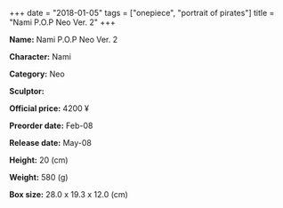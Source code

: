 +++
date = "2018-01-05"
tags = ["onepiece", "portrait of pirates"]
title = "Nami P.O.P Neo Ver. 2"
+++

**Name:** Nami P.O.P Neo Ver. 2

**Character:** Nami

**Category:** Neo 

**Sculptor:** 

**Official price:** 4200 ¥

**Preorder date:** Feb-08

**Release date:** May-08

**Height:** 20 (cm)

**Weight:** 580 (g)

**Box size:** 28.0 x 19.3 x 12.0 (cm)


